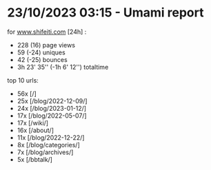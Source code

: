 # 23/10/2023 03:15 - Umami report
for www.shifeiti.com [24h] :

 - 228 (16) page views
 - 59 (-24) uniques
 - 42 (-25) bounces
 - 3h 23' 35'' (-1h 6' 12'') totaltime


top 10 urls:
 - 56x [/]
 - 25x [/blog/2022-12-09/]
 - 24x [/blog/2023-01-12/]
 - 17x [/blog/2022-05-07/]
 - 17x [/wiki/]
 - 16x [/about/]
 - 11x [/blog/2022-12-22/]
 - 8x [/blog/categories/]
 - 7x [/blog/archives/]
 - 5x [/bbtalk/]



